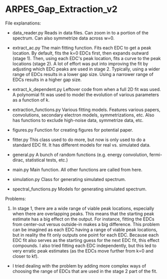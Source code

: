 # ARPES_Gap_Extraction_v2

File explanations:

 - data_reader.py
Reads in data files. Can zoom in to a portion of the spectrum. Can also symmetrize data across w=0.

 - extract_ac.py
The main fitting function. Fits each EDC to get a peak location. By default, fits the k=0 EDCs first, then expands outward (stage 1). Then, using each EDC's peak location, fits a curve to the peak locations (stage 2). A lot of effort was put into improving the fit by adjusting which EDC peaks are used in stage 2. Typically, using a wider range of EDCs results in a lower gap size. Using a narrower range of EDCs results in a higher gap size.

 - extract_k_dependent.py
Leftover code from when a full 2D fit was used. A polynomial fit was used to model the evolution of various parameters as a function of k.

 - extraction_functions.py
Various fitting models. Features various papers, convolutions, secondary electron models, symmetrizations, etc. Also has functions to exclude high-noise data, symmetrize data, etc.

 - figures.py
Function for creating figures for potential paper.

 - fitter.py
This class used to do more, but now is only used to do a standard EDC fit. It has different models for real vs. simulated data.

 - general.py
A bunch of random functions (e.g. energy convolution, fermi-dirac, statistical tests, etc.)

 - main.py
Main function. All other functions are called from here.

 - simulation.py
Class for generating simulated spectrum.

 - spectral_functions.py
Models for generating simulated spectrum.

Problems:

1) In stage 1, there are a wide range of viable peak locations, especially when there are overlapping peaks. This means that the starting peak estimate has a big effect on the output. For instance, fitting the EDCs from center-out versus outside-in makes a big difference. This problem can be imagined as each EDC having a range of viable peak locations, but in reality the fit only outputs one point for each EDC. Because each EDC fit also serves as the starting guess for the next EDC fit, this effect compounds. I also tried fitting each EDC independently, but this led to very erratic peak estimates (as the EDCs move further from k=0 and closer to kf). 
 - I tried dealing with the problem by adding more complex ways of choosing the range of EDCs that are used in the stage 2 part of the fit.






